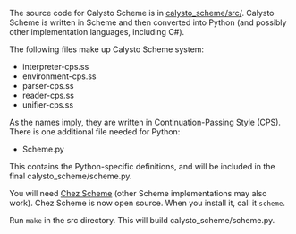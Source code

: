 The source code for Calysto Scheme is in [calysto_scheme/src/](https://github.com/Calysto/calysto_scheme/tree/master/calysto_scheme/src). Calysto Scheme is written in Scheme and then converted into Python (and possibly other implementation languages, including C#).

The following files make up Calysto Scheme system:

* interpreter-cps.ss
* environment-cps.ss
* parser-cps.ss
* reader-cps.ss
* unifier-cps.ss

As the names imply, they are written in Continuation-Passing Style (CPS). There is one additional file needed for Python: 

* Scheme.py

This contains the Python-specific definitions, and will be included in the final calysto_scheme/scheme.py.

You will need [Chez Scheme](https://github.com/cisco/ChezScheme) (other Scheme implementations may also work). Chez Scheme is now open source. When you install it, call it `scheme`.

Run `make` in the src directory. This will build calysto_scheme/scheme.py.
